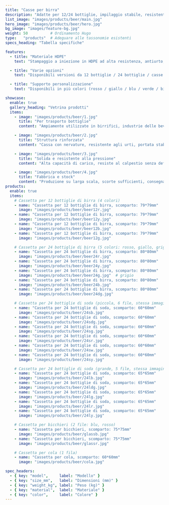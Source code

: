 ```yaml
---
title: "Casse per birra"
description: "Adatte per 12/24 bottiglie, impilaggio stabile, resistenti agli urti e durevoli."
list_image: "images/products/beer/main.jpg"
hero_image: "images/products/beer/hero.jpg"
bg_image: "images/feature-bg.jpg"
weight: 50          # Ordinamento Hugo
type:   "products"  # Adeguare alle tassonomie esistenti
specs_heading: "Tabella specifiche"

features:
  - title: "Materiale HDPE"
    text: "Stampaggio a iniezione in HDPE ad alta resistenza, antiurto, resistente al freddo, non si fessura facilmente con l’uso prolungato."

  - title: "Varie opzioni"
    text: "Disponibili versioni da 12 bottiglie / 24 bottiglie / casse per bibite e bicchieri, coprendo diversi scenari."

  - title: "Supporto personalizzazione"
    text: "Disponibili in più colori (rosso / giallo / blu / verde / bianco), possibilità di logo stampato, fornitura stabile in serie."

showcase:
  enable: true
  gallery_heading: "Vetrina prodotti"
  items:
    - image: "images/products/beer/1.jpg"
      title: "Per trasporto bottiglie"
      content: "Ampiamente utilizzate in birrifici, industrie delle bevande, distributori e ristorazione."

    - image: "images/products/beer/2.jpg"
      title: "Struttura rinforzata"
      content: "Cassa con nervature, resistente agli urti, portata stabile, difficile da deformare."

    - image: "images/products/beer/3.jpg"
      title: "Solida e resistente alla pressione"
      content: "Alta capacità di carico, resiste al calpestio senza deformarsi, sicura e affidabile per uso continuo."

    - image: "images/products/beer/4.jpg"
      title: "Fabbrica e stock"
      content: "Produzione su larga scala, scorte sufficienti, consegna affidabile."
products:
  enable: true
  items:
    # Cassetta per 12 bottiglie di birra (4 colori)
    - name: "Cassetta per 12 bottiglie di birra, scomparto: 79*79mm"
      image: "images/products/beer/beer12r.jpg"
    - name: "Cassetta per 12 bottiglie di birra, scomparto: 79*79mm"
      image: "images/products/beer/beer12y.jpg"
    - name: "Cassetta per 12 bottiglie di birra, scomparto: 79*79mm"
      image: "images/products/beer/beer12b.jpg"
    - name: "Cassetta per 12 bottiglie di birra, scomparto: 79*79mm"
      image: "images/products/beer/beer12g.jpg"

    # Cassetta per 24 bottiglie di birra (5 colori: rosso, giallo, grigio, blu, verde)
    - name: "Cassetta per 24 bottiglie di birra, scomparto: 80*80mm"
      image: "images/products/beer/beer24r.jpg"
    - name: "Cassetta per 24 bottiglie di birra, scomparto: 80*80mm"
      image: "images/products/beer/beer24y.jpg"
    - name: "Cassetta per 24 bottiglie di birra, scomparto: 80*80mm"
      image: "images/products/beer/beer24g.jpg"  # grigio
    - name: "Cassetta per 24 bottiglie di birra, scomparto: 80*80mm"
      image: "images/products/beer/beer24b.jpg"
    - name: "Cassetta per 24 bottiglie di birra, scomparto: 80*80mm"
      image: "images/products/beer/beer24dg.jpg"

    # Cassetta per 24 bottiglie di soda (piccola, 6 file, stessa immagine: 24sb)
    - name: "Cassetta per 24 bottiglie di soda, scomparto: 60*60mm"
      image: "images/products/beer/24sb.jpg"
    - name: "Cassetta per 24 bottiglie di soda, scomparto: 60*60mm"
      image: "images/products/beer/24sdg.jpg"
    - name: "Cassetta per 24 bottiglie di soda, scomparto: 60*60mm"
      image: "images/products/beer/24sg.jpg"
    - name: "Cassetta per 24 bottiglie di soda, scomparto: 60*60mm"
      image: "images/products/beer/24sr.jpg"
    - name: "Cassetta per 24 bottiglie di soda, scomparto: 60*60mm"
      image: "images/products/beer/24sw.jpg"
    - name: "Cassetta per 24 bottiglie di soda, scomparto: 60*60mm"
      image: "images/products/beer/24sy.jpg"

    # Cassetta per 24 bottiglie di soda (grande, 5 file, stessa immagine: 24lb)
    - name: "Cassetta per 24 bottiglie di soda, scomparto: 65*65mm"
      image: "images/products/beer/24lb.jpg"
    - name: "Cassetta per 24 bottiglie di soda, scomparto: 65*65mm"
      image: "images/products/beer/24ldg.jpg"
    - name: "Cassetta per 24 bottiglie di soda, scomparto: 65*65mm"
      image: "images/products/beer/24lg.jpg"
    - name: "Cassetta per 24 bottiglie di soda, scomparto: 65*65mm"
      image: "images/products/beer/24lr.jpg"
    - name: "Cassetta per 24 bottiglie di soda, scomparto: 65*65mm"
      image: "images/products/beer/24ly.jpg"

    # Cassetta per bicchieri (2 file: blu, rosso)
    - name: "Cassetta per bicchieri, scomparto: 75*75mm"
      image: "images/products/beer/glassb.jpg"
    - name: "Cassetta per bicchieri, scomparto: 75*75mm"
      image: "images/products/beer/glassr.jpg"

    # Cassetta per cola (1 fila)
    - name: "Cassetta per cola, scomparto: 60*60mm"
      image: "images/products/beer/cola.jpg"

spec_headers:
  - { key: "model",     label: "Modello" }
  - { key: "size_mm",   label: "Dimensioni (mm)" }
  - { key: "weight_kg", label: "Peso (kg)" }
  - { key: "material",  label: "Materiale" }
  - { key: "color",     label: "Colore" }
---
```

